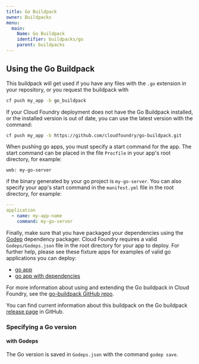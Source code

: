 ```yaml
---
title: Go Buildpack
owner: Buildpacks
menu:
  main:
    Name: Go Buildpack
    identifier: buildpacks/go
    parent: buildpacks
---
```




## <a id='buildpack'></a>Using the Go Buildpack ##

This buildpack will get used if you have any files with the `.go` extension in your repository, or you request the buildpack with

```bash
cf push my_app -b go_buildpack
```

If your Cloud Foundry deployment does not have the Go Buildpack installed, or the installed version is out of date, you can use the latest version with the command:

```bash
cf push my_app -b https://github.com/cloudfoundry/go-buildpack.git
```

When pushing go apps, you must specify a start command for the app. The start command can be placed in the file `Procfile` in your app's root directory, for example:

```
web: my-go-server
```

if the binary generated by your go project is `my-go-server`. You can also specify your app's start command in the `manifest.yml` file in the root directory, for example:

```yaml
---
application
  - name: my-app-name
    command: my-go-server
```

Finally, make sure that you have packaged your dependencies using the [Godep](https://github.com/tools/godep) dependency packager. Cloud Foundry requires a valid `Godeps/Godeps.json` file in the root directory for your app to deploy. For further help, please see these fixture apps for examples of valid go applications you can deploy:

* [go app](https://github.com/cloudfoundry/go-buildpack/tree/master/cf_spec/fixtures/go_app/src/go_app)
* [go app with dependencies](https://github.com/cloudfoundry/go-buildpack/tree/master/cf_spec/fixtures/go_app_with_dependencies/src/go_app_with_dependencies)


For more information about using and extending the Go buildpack in Cloud Foundry, see
the [go-buildpack GitHub repo](https://github.com/cloudfoundry/go-buildpack).

You can find current information about this buildpack on the Go buildpack
[release page](https://github.com/cloudfoundry/go-buildpack/releases) in GitHub.

### Specifying a Go version

#### with Godeps

The Go version is saved in `Godeps.json` with the command `godep save`.
